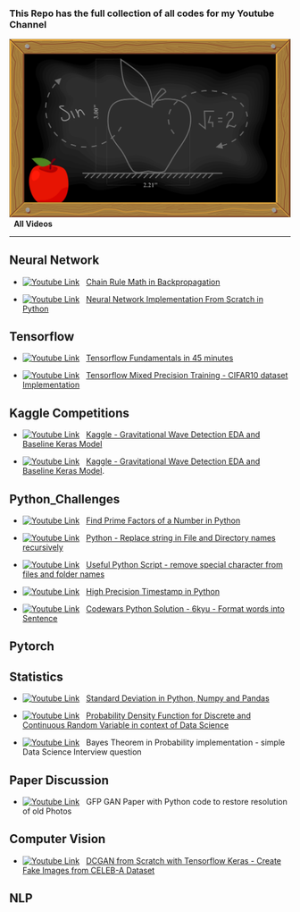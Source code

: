 ### This Repo has the full collection of all codes for my Youtube Channel


[yt_cover]: /assets/Youtube_Cover_3.jpg

[![Youtube Link][yt_cover]](https://www.youtube.com/channel/UC0_a8SNpTFkmVv5SLMs1CIA/videos) &nbsp; **All Videos**

---

[logo]: https://raw.githubusercontent.com/rohan-paul/MachineLearning-DeepLearning-Code-for-my-Youtube-Channel/master/assets/yt_logo.png

## Neural Network
* [![Youtube Link][logo]](https://youtu.be/arm9wLAk44A) &nbsp; [Chain Rule Math in Backpropagation](https://medium.com/mlearning-ai/neural-network-implementing-backpropagation-using-the-chain-rule-51c500d2f00d)


* [![Youtube Link][logo]](https://youtu.be/QQkrIlISzP0) &nbsp; [Neural Network Implementation From Scratch in Python](https://github.com/rohan-paul/MachineLearning-DeepLearning-Code-for-my-YouTube-Channel/blob/master/Neural_Network/Neural_Network_Forward_and_Back_Propagation_Implementation_From_Scratch_Sept_2021/neural_network_from_scratch.py)



## Tensorflow

* [![Youtube Link][logo]](https://youtu.be/UNfxShN6vp4) &nbsp; [Tensorflow Fundamentals in 45 minutes](https://github.com/rohan-paul/MachineLearning-DeepLearning-Code-for-my-Youtube-Channel/blob/master/TensorFlow/TF_Fundaments_YT/Fundamentals_TF_v1_YT.ipynb)

* [![Youtube Link][logo]](https://youtu.be/Kvy65eGF2Bs) &nbsp; [Tensorflow Mixed Precision Training - CIFAR10 dataset Implementation](https://github.com/rohan-paul/Numpy-Tensorflow-ScikitLearn_Exercises/blob/master/Tensorflow/mixed-precision_training.py)


## Kaggle Competitions

* [![Youtube Link][logo]](https://youtu.be/UeI4-kyuAwI) &nbsp; [Kaggle - Gravitational Wave Detection EDA and Baseline Keras Model](https://github.com/rohan-paul/MachineLearning-DeepLearning-Code-for-my-Youtube-Channel/blob/master/Kaggle_Competition/Gravitational_Waves/EDA_CQT_Keras_Baseline.ipynb)


* [![Youtube Link][logo]](https://youtu.be/UeI4-kyuAwI) &nbsp; [Kaggle - Gravitational Wave Detection EDA and Baseline Keras Model](https://github.com/rohan-paul/MachineLearning-DeepLearning-Code-for-my-Youtube-Channel/blob/master/Kaggle_Competition/Gravitational_Waves/EDA_CQT_Keras_Baseline.ipynb).


## Python_Challenges

* [![Youtube Link][logo]](https://youtu.be/ys2-9rMLesc) &nbsp; [Find Prime Factors of a Number in Python](https://github.com/rohan-paul/MachineLearning-DeepLearning-Code-for-my-Youtube-Channel/tree/master/Python_Challenges/Prime-Numbers)

* [![Youtube Link][logo]](https://youtu.be/W2afuQ1-cNs) &nbsp; [Python - Replace string in File and Directory names recursively](https://github.com/rohan-paul/MachineLearning-DeepLearning-Code-for-my-Youtube-Channel/blob/master/Python_Challenges/File_System/Python-Replace-String-in-File-Directory/python-Replace-String-in-File-Directory-Recursively.py)

* [![Youtube Link][logo]](https://youtu.be/XI1FA1dehxk) &nbsp; [Useful Python Script - remove special character from files and folder names](https://github.com/rohan-paul/MachineLearning-DeepLearning-Code-for-my-Youtube-Channel/blob/master/Python_Challenges/File_System/remove-special-character-with-isalpha.py)


* [![Youtube Link][logo]](https://youtu.be/dO0g081YOxw) &nbsp; [High Precision Timestamp in Python](https://github.com/rohan-paul/MachineLearning-DeepLearning-Code-for-my-Youtube-Channel/blob/master/Python_Challenges/Python_Best_Practices/high-precision-clock-in-python.py)


* [![Youtube Link][logo]](https://youtu.be/41scxhCAs08) &nbsp; [Codewars Python Solution - 6kyu - Format words into Sentence](https://github.com/rohan-paul/MachineLearning-DeepLearning-Code-for-my-Youtube-Channel/blob/master/Python_Challenges/Codewar-solutions/6kyu/format_words_into_a_sentence.py)


## Pytorch


## Statistics

* [![Youtube Link][logo]](https://youtu.be/w2WrskWX60o) &nbsp; [Standard Deviation in Python, Numpy and Pandas](https://github.com/rohan-paul/MachineLearning-DeepLearning-Code-for-my-Youtube-Channel/tree/master/Statistics/Standard-Deviation)

* [![Youtube Link][logo]](https://youtu.be/s1pgr_XHCkM) &nbsp; [Probability Density Function for Discrete and Continuous Random Variable in context of Data Science](https://github.com/rohan-paul/MachineLearning-DeepLearning-Code-for-my-Youtube-Channel/blob/master/Statistics/Discrete-vs-Continuous-Prob-Distributions/continuous-rv-pdf-interpretation.ipynb)

* [![Youtube Link][logo]](https://youtu.be/vQ3Bpgeo7Ik) &nbsp; Bayes Theorem in Probability implementation - simple Data Science Interview question


## Paper Discussion

* [![Youtube Link][logo]](https://youtu.be/d9ggCKl7sNQ) &nbsp; GFP GAN Paper with Python code to restore resolution of old Photos

## Computer Vision

* [![Youtube Link][logo]](https://youtu.be/csQj1e6Oj38) &nbsp; [DCGAN from Scratch with Tensorflow Keras - Create Fake Images from CELEB-A Dataset](https://github.com/rohan-paul/MachineLearning-DeepLearning-Code-for-my-YouTube-Channel/blob/master/Computer_Vision/DCGAN_with_Tensorflow_Keras_Celeb_A_Dataset.ipynb)

## NLP







